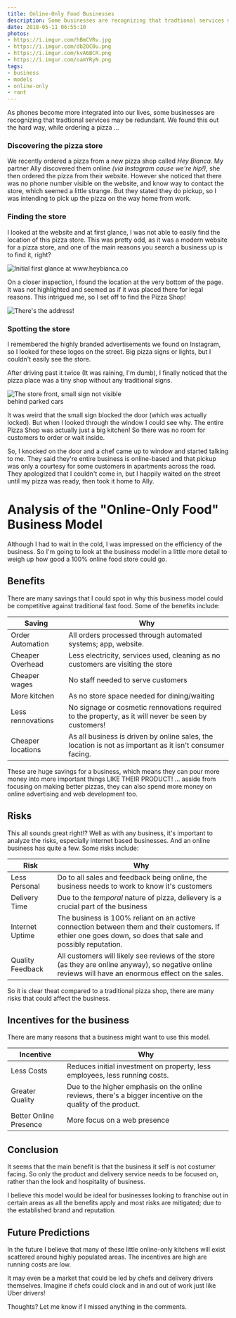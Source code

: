 ```yaml
---
title: Online-Only Food Businesses
description: Some businesses are recognizing that tradtional services may be redundant. We found this out the hard way, while ordering a pizza.
date: 2018-05-11 06:55:10
photos: 
- https://i.imgur.com/hBmCVRv.jpg
- https://i.imgur.com/db2OC0u.png
- https://i.imgur.com/kvA6BCR.png
- https://i.imgur.com/oamYRyN.png
tags:
- business
- models
- online-only
- rant
---
```


As phones become more integrated into our lives, some businesses are recognizing that tradtional services may be redundant. We found this out the hard way, while ordering a pizza ...

<!-- more --> 

<!-- 
## The Rise of the Food Apps

The fast food industry has dramatically changed in recent years. Many of the big players have increased development and promotion of their mobile apps and ordering systems. 

In my city - (Adelaide, Australia) - there are several new methods of ordering food online:

- Uber Eats - Food App - Released 2016
- OTR - Coffee App - Released 2016
- McDonalds - In Store Kiosk - Released 2016

Each provides a stream-lined way to order, pay and obtain food. However, a lot of these businesses themselves still provide services the old fashioned way, walk-in traffic.
 -->

### Discovering the pizza store

We recently ordered a pizza from a new pizza shop called *Hey Bianca*. My partner Ally discovered them online *(via Instagram cause we're hip!)*, she then ordered the pizza from their website. However she noticed that there was no phone number visible on the website, and know way to contact the store, which seemed a little strange. But they stated they do pickup, so I was intending to pick up the pizza on the way home from work.

### Finding the store

I looked at the website and at first glance, I was not able to easily find the location of this pizza store. This was pretty odd, as it was a modern website for a pizza store, and one of the main reasons you search a business up is to find it, right?

<img src="https://i.imgur.com/db2OC0u.png" alt="Initial first glance at www.heybianca.co " style="max-width: 300px;"/>

On a closer inspection, I found the location at the very bottom of the page. It was not highlighted and seemed as if it was placed there for legal reasons. This intrigued me, so I set off to find the Pizza Shop!

<img src="https://i.imgur.com/kvA6BCR.png" alt="There's the address!" style="max-width: 300px;"/>

### Spotting the store

I remembered the highly branded advertisements we found on Instagram, so I looked for these logos on the street. Big pizza signs or lights, but I couldn't easily see the store. 

After driving past it twice (It was raining, I'm dumb), I finally noticed that the pizza place was a tiny shop without any traditional signs.

<img src="https://i.imgur.com/oamYRyN.png" alt="The store front, small sign not visible behind parked cars" style="max-width: 300px;"/>

It was weird that the small sign blocked the door (which was actually locked). But when I looked through the window I could see why. The entire Pizza Shop was actually just a big kitchen! So there was no room for customers to order or wait inside.

So, I knocked on the door and a chef came up to window and started talking to me. They said they're entire business is online-based and that pickup was only a courtesy for some customers in apartments across the road. They apologized that I couldn't come in, but I happily waited on the street until my pizza was ready, then took it home to Ally.

# Analysis of the "Online-Only Food" Business Model

Although I had to wait in the cold, I was impressed on the efficiency of the business. So I'm going to look at the business model in a little more detail to weigh up how good a 100% online food store could go. 

## Benefits
There are many savings that I could spot in why this business model could be competitive against traditional fast food. Some of the benefits include:

| **Saving**        | **Why**       |
| ----------------- | ------------- |
| Order Automation  | All orders processed through automated systems; app, website. |
| Cheaper Overhead  | Less electricity, services used, cleaning as no customers are visiting the store |
| Cheaper wages     | No staff needed to serve customers |
| More kitchen      | As no store space needed for dining/waiting |
| Less rennovations | No signage or cosmetic rennovations required to the property, as it will never be seen by customers! |
| Cheaper locations | As all business is driven by online sales, the location is not as important as it isn't consumer facing. |

These are huge savings for a business, which means they can pour more money into more important things LIKE THEIR PRODUCT! ... asside from focusing on making better pizzas, they can also spend more money on online advertising and web development too.

## Risks
This all sounds great right!? Well as with any business, it's important to analyze the risks, especially internet based businesses. And an online business has quite a few. Some risks include:

| **Risk**        | **Why**       |
| --------------- | ------------- |
| Less Personal   | Do to all sales and feedback being online, the business needs to work to know it's customers |
| Delivery Time   | Due to the _temporal_ nature of pizza, delievery is a crucial part of the business |
| Internet Uptime | The business is 100% reliant on an active connection between them and their customers. If ethier one goes down, so does that sale and possibly reputation. |
| Quality Feedback | All customers will likely see reviews of the store (as they are online anyway), so negative online reviews will have an enormous effect on the sales. |

So it is clear theat compared to a traditional pizza shop, there are many risks that could affect the business.

## Incentives for the business
There are many reasons that a business might want to use this model.

| **Incentive**        | **Why**       |
| --------------- | ------------- |
| Less Costs   | Reduces initial investment on property, less employees, less running costs. |
| Greater Quality  | Due to the higher emphasis on the online reviews, there's a bigger incentive on the quality of the product. |
| Better Online Presence  | More focus on a web presence |

## Conclusion
It seems that the main benefit is that the business it self is not costumer facing. So only the product and delivery service needs to be focused on, rather than the look and hospitality of business.

I believe this model would be ideal for businesses looking to franchise out in certain areas as all the benefits apply and most risks are mitigated; due to the established brand and reputation.

## Future Predictions
In the future I believe that many of these little online-only kitchens will exist scattered around highly populated areas. The incentives are high are running costs are low. 

It may even be a market that could be led by chefs and delivery drivers themselves. Imagine if chefs could clock and in and out of work just like Uber drivers!

Thoughts? Let me know if I missed anything in the comments.


